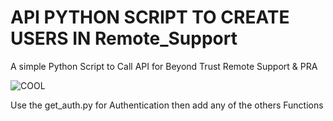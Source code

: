 

# API PYTHON SCRIPT TO CREATE USERS IN Remote_Support

A simple Python Script to Call API for Beyond Trust Remote Support & PRA

![COOL](https://github.com/pdasilva11/SecretSafe/blob/master/Public/orange.jpg)


Use the get_auth.py for Authentication then add any of the others Functions 




